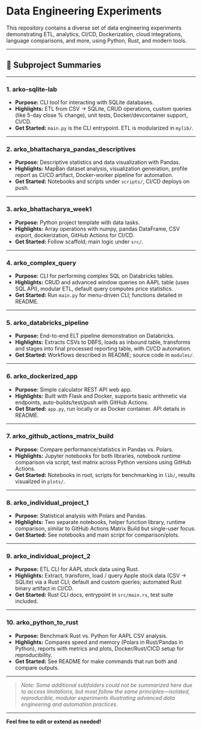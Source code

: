 # Data Engineering Experiments

This repository contains a diverse set of data engineering experiments demonstrating ETL, analytics, CI/CD, Dockerization, cloud integrations, language comparisons, and more, using Python, Rust, and modern tools.

---

## 📂 Subproject Summaries

---

### 1. **arko-sqlite-lab**
- **Purpose:** CLI tool for interacting with SQLite databases.
- **Highlights:** ETL from CSV → SQLite, CRUD operations, custom queries (like 5-day close % change), unit tests, Docker/devcontainer support, CI/CD.
- **Get Started:** `main.py` is the CLI entrypoint. ETL is modularized in `mylib/`.

---

### 2. **arko_bhattacharya_pandas_descriptives**
- **Purpose:** Descriptive statistics and data visualization with Pandas.
- **Highlights:** MapBan dataset analysis, visualization generation, profile report as CI/CD artifact, Docker-worker pipeline for automation.
- **Get Started:** Notebooks and scripts under `scripts/`, CI/CD deploys on push.

---

### 3. **arko_bhattacharya_week1**
- **Purpose:** Python project template with data tasks.
- **Highlights:** Array operations with numpy, pandas DataFrame, CSV export, dockerization, GitHub Actions for CI/CD.
- **Get Started:** Follow scaffold; main logic under `src/`.

---

### 4. **arko_complex_query**
- **Purpose:** CLI for performing complex SQL on Databricks tables.
- **Highlights:** CRUD and advanced window queries on AAPL table (uses SQL API), modular ETL, default query computes price statistics.
- **Get Started:** Run `main.py` for menu-driven CLI; functions detailed in README.

---

### 5. **arko_databricks_pipeline**
- **Purpose:** End-to-end ELT pipeline demonstration on Databricks.
- **Highlights:** Extracts CSVs to DBFS, loads as inbound table, transforms and stages into final processed reporting table, with CI/CD automation.
- **Get Started:** Workflows described in README; source code in `modules/`.

---

### 6. **arko_dockerized_app**
- **Purpose:** Simple calculator REST API web app.
- **Highlights:** Built with Flask and Docker, supports basic arithmetic via endpoints, auto-builds/test/push with GitHub Actions.
- **Get Started:** `app.py`, run locally or as Docker container. API details in README.

---

### 7. **arko_github_actions_matrix_build**
- **Purpose:** Compare performance/statistics in Pandas vs. Polars.
- **Highlights:** Jupyter notebooks for both libraries, notebook runtime comparison via script, test matrix across Python versions using GitHub Actions.
- **Get Started:** Notebooks in root, scripts for benchmarking in `lib/`, results visualized in `plots/`.

---

### 8. **arko_individual_project_1**
- **Purpose:** Statistical analysis with Polars and Pandas.
- **Highlights:** Two separate notebooks, helper function library, runtime comparison, similar to GitHub Actions Matrix Build but single-user focus.
- **Get Started:** See notebooks and main script for comparison/plots.

---

### 9. **arko_individual_project_2**
- **Purpose:** ETL CLI for AAPL stock data using Rust.
- **Highlights:** Extract, transform, load / query Apple stock data (CSV → SQLite) via a Rust CLI; default and custom queries; automated Rust binary artifact in CI/CD.
- **Get Started:** Rust CLI docs, entrypoint in `src/main.rs`, test suite included.

---

### 10. **arko_python_to_rust**
- **Purpose:** Benchmark Rust vs. Python for AAPL CSV analysis.
- **Highlights:** Compares speed and memory (Polars in Rust/Pandas in Python), reports with metrics and plots, Docker/Rust/CICD setup for reproducibility.
- **Get Started:** See README for make commands that run both and compare outputs.

---

> _Note: Some additional subfolders could not be summarized here due to access limitations, but most follow the same principles—isolated, reproducible, modular experiments illustrating advanced data engineering and automation practices._

---

**Feel free to edit or extend as needed!**
